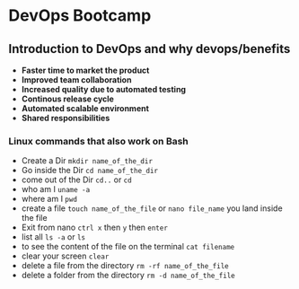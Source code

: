 # DevOps Bootcamp


## Introduction to DevOps and why devops/benefits

- **Faster time to market the product**
- **Improved team collaboration**
- **Increased quality due to automated testing**
- **Continous release cycle**
- **Automated scalable environment**
- **Shared responsibilities**

### Linux commands that also work on Bash
- Create a Dir `mkdir name_of_the_dir`
- Go inside the Dir `cd name_of_the_dir`
- come out of the Dir `cd..` or `cd`
- who am I `uname -a`
- where am I `pwd`
- create a file `touch name_of_the_file` or `nano file_name` you land inside the file
- Exit from nano `ctrl x` then `y` then `enter`
- list all `ls -a` or `ls`
- to see the content of the file on the terminal `cat filename`
- clear your screen `clear`
- delete a file from the directory `rm -rf name_of_the_file`
- delete a folder from the directory `rm -d name_of_the_file`
